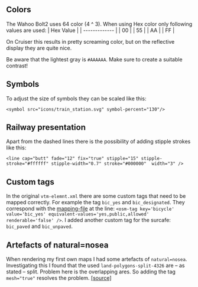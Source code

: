 Colors
-------------
The Wahoo Bolt2 uses 64 color (4 ^ 3). When using Hex color only following values are used:
| Hex Value  | 
| ------------- |
| 00  |
| 55  |
| AA  |
| FF  |

On Cruiser this results in pretty screaming color, but on the reflective display they are quite nice.

Be aware that the lightest gray is `#AAAAAA`.
Make sure to create a suitable contrast!

Symbols
-------------
To adjust the size of symbols they can be scaled like this:

`<symbol src="icons/train_station.svg" symbol-percent="130"/>`


Railway presentation
-------------
Apart from the dashed lines there is the possibility of adding stipple strokes like this:

`<line cap="butt" fade="12" fix="true" stipple="15" stipple-stroke="#ffffff" stipple-width="0.7" stroke="#000000"  width="3" />`

Custom tags
-------------
In the original `vtm-elemnt.xml` there are some custom tags that need to be mapped correctly. For example the tag `bic_yes` and `bic_designated`. They correspond with the [mapping-file](https://github.com/zenziwerken/Bolt2-Mapsforge-Rendertheme/blob/main/tag-wahoo.xml) at the line: `<osm-tag key='bicycle' value='bic_yes' equivalent-values='yes,public,allowed' renderable='false' />`. I added another custom tag for the surcafe: `bic_paved` and `bic_unpaved`.

Artefacts of natural=nosea
---
When rendering my first own maps I had some artefacts of `natural=nosea`. Investigating this I found that the used `land-polygons-split-4326` are – as stated – split. Problem here is the overlapping ares. So adding the tag `mesh="true"` resolves the problem. [[source]](https://github.com/mapsforge/vtm/issues/224#issuecomment-260911095)
